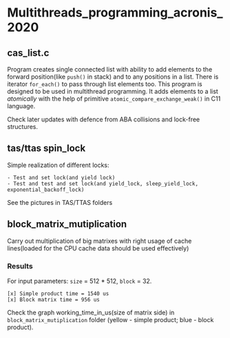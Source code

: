 # Multithreads_programming_acronis_2020

## cas_list.c

Program creates single connected list with ability to add elements to the forward position(like `push()` in stack) and to any positions in a list. There is iterator `for_each()` to pass through list elements too. This program is designed to be used in multithread programming. It adds elements to a list *atomically* with the help of primitive `atomic_compare_exchange_weak()` in C11 language. 

Check later updates with defence from ABA collisions and lock-free structures.

## tas/ttas spin_lock

Simple realization of different locks:

	- Test and set lock(and yield lock)
	- Test and test and set lock(and yield_lock, sleep_yield_lock, exponential_backoff_lock)

See the pictures in TAS/TTAS folders

## block_matrix_mutiplication

Carry out multiplication of big matrixes with right usage of cache lines(loaded for the CPU cache data should be used effectively)

### Results 
For input parameters: `size` = 512 * 512, `block` = 32.

	[x] Simple product time = 1540 us
	[x] Block matrix time = 956 us

Check the graph working_time_in_us(size of matrix side) in `block_matrix_mutiplication`	folder (yellow - simple product; blue - block product).

